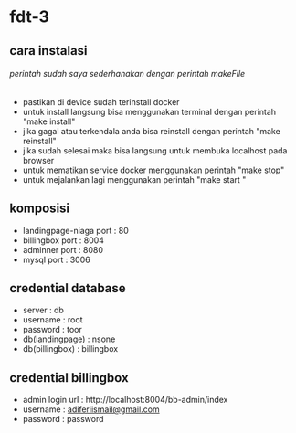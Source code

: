 # fdt-3

## cara instalasi ##
###### perintah sudah saya sederhanakan dengan perintah makeFile
- pastikan di device sudah terinstall docker 
- untuk install langsung bisa menggunakan terminal dengan perintah "make install"
- jika gagal atau terkendala anda bisa reinstall dengan perintah  "make reinstall"
- jika sudah selesai maka bisa langsung untuk membuka localhost pada browser
- untuk mematikan service docker menggunakan perintah "make stop"
- untuk mejalankan lagi menggunakan perintah "make start " 


## komposisi ##
- landingpage-niaga port : 80
- billingbox        port : 8004
- adminner          port : 8080
- mysql             port : 3006


## credential database ##
- server   : db
- username : root
- password : toor
- db(landingpage) : nsone
- db(billingbox)  : billingbox

## credential billingbox ##
- admin login url : http://localhost:8004/bb-admin/index
- username        : adiferiismail@gmail.com
- password        : password

